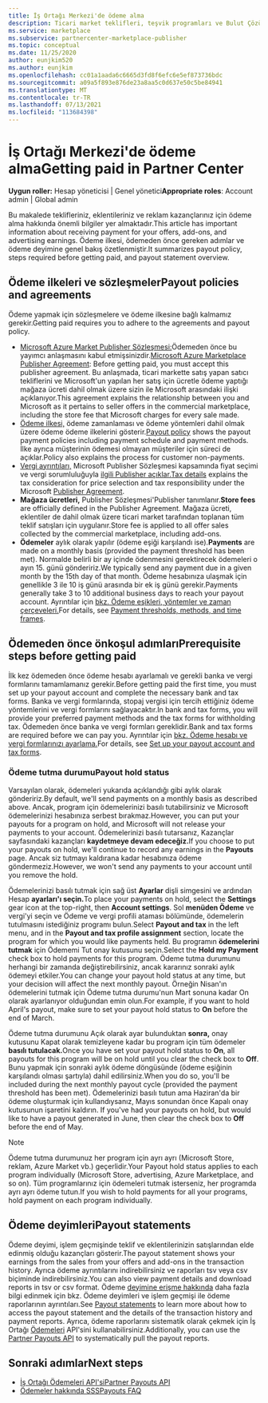 ```yaml
---
title: İş Ortağı Merkezi'de ödeme alma
description: Ticari market teklifleri, teşvik programları ve Bulut Çözümü Sağlayıcısı programı aracılığıyla Microsoft iş ortağı olarak kazançlar için ödeme alma hakkında bilgi alın. Ödeme ilkesi, ödeme tutma durumu ve ödeme deyimlerini içerir.
ms.service: marketplace
ms.subservice: partnercenter-marketplace-publisher
ms.topic: conceptual
ms.date: 11/25/2020
author: eunjkim520
ms.author: eunjkim
ms.openlocfilehash: cc01a1aada6c6665d3fd8f6efc6e5ef873736bdc
ms.sourcegitcommit: a09a5f893e876de23a8aa5c0d637e50c5be84941
ms.translationtype: MT
ms.contentlocale: tr-TR
ms.lasthandoff: 07/13/2021
ms.locfileid: "113684398"
---
```

# <a name="getting-paid-in-partner-center"></a><span data-ttu-id="e70dc-104">İş Ortağı Merkezi'de ödeme alma</span><span class="sxs-lookup"><span data-stu-id="e70dc-104">Getting paid in Partner Center</span></span>

<span data-ttu-id="e70dc-105">**Uygun roller:** Hesap yöneticisi | Genel yönetici</span><span class="sxs-lookup"><span data-stu-id="e70dc-105">**Appropriate roles**: Account admin | Global admin</span></span>

<span data-ttu-id="e70dc-106">Bu makalede teklifleriniz, eklentileriniz ve reklam kazançlarınız için ödeme alma hakkında önemli bilgiler yer almaktadır.</span><span class="sxs-lookup"><span data-stu-id="e70dc-106">This article has important information about receiving payment for your offers, add-ons, and advertising earnings.</span></span> <span data-ttu-id="e70dc-107">Ödeme ilkesi, ödemeden önce gereken adımlar ve ödeme deyimine genel bakış özetlenmiştir.</span><span class="sxs-lookup"><span data-stu-id="e70dc-107">It summarizes payout policy, steps required before getting paid, and payout statement overview.</span></span>

## <a name="payout-policies-and-agreements"></a><span data-ttu-id="e70dc-108">Ödeme ilkeleri ve sözleşmeler</span><span class="sxs-lookup"><span data-stu-id="e70dc-108">Payout policies and agreements</span></span>

<span data-ttu-id="e70dc-109">Ödeme yapmak için sözleşmelere ve ödeme ilkesine bağlı kalmamız gerekir.</span><span class="sxs-lookup"><span data-stu-id="e70dc-109">Getting paid requires you to adhere to the agreements and payout policy.</span></span>

- <span data-ttu-id="e70dc-110">[Microsoft Azure Market Publisher Sözleşmesi:](/legal/marketplace/msft-publisher-agreement)Ödemeden önce bu yayımcı anlaşmasını kabul etmişsinizdir.</span><span class="sxs-lookup"><span data-stu-id="e70dc-110">[Microsoft Azure Marketplace Publisher Agreement](/legal/marketplace/msft-publisher-agreement):  Before getting paid, you must accept this publisher agreement.</span></span> <span data-ttu-id="e70dc-111">Bu anlaşmada, ticari markette satış yapan satıcı tekliflerini ve Microsoft'un yapılan her satış için ücretle ödeme yaptığı mağaza ücreti dahil olmak üzere sizin ile Microsoft arasındaki ilişki açıklanıyor.</span><span class="sxs-lookup"><span data-stu-id="e70dc-111">This agreement explains the relationship between you and Microsoft as it pertains to seller offers in the commercial marketplace, including the store fee that Microsoft charges for every sale made.</span></span>
- <span data-ttu-id="e70dc-112">[Ödeme ilkesi,](payout-policy-details.md) ödeme zamanlaması ve ödeme yöntemleri dahil olmak üzere ödeme ödeme ilkelerini gösterir.</span><span class="sxs-lookup"><span data-stu-id="e70dc-112">[Payout policy](payout-policy-details.md) shows the payout payment policies including payment schedule and payment methods.</span></span> <span data-ttu-id="e70dc-113">İlke ayrıca müşterinin ödemesi olmayan müşteriler için süreci de açıklar.</span><span class="sxs-lookup"><span data-stu-id="e70dc-113">Policy also explains the process for customer non-payments.</span></span>
- <span data-ttu-id="e70dc-114">[Vergi ayrıntıları,](tax-details-marketplace.md) Microsoft Publisher Sözleşmesi kapsamında fiyat seçimi ve vergi sorumluluğuyla [ilgili Publisher açıklar.](/legal/marketplace/msft-publisher-agreement)</span><span class="sxs-lookup"><span data-stu-id="e70dc-114">[Tax details](tax-details-marketplace.md) explains the tax consideration for price selection and tax responsibility under the Microsoft [Publisher Agreement](/legal/marketplace/msft-publisher-agreement).</span></span>
- <span data-ttu-id="e70dc-115">**Mağaza ücretleri,** Publisher Sözleşmesi'Publisher tanımlanır.</span><span class="sxs-lookup"><span data-stu-id="e70dc-115">**Store fees** are officially defined in the Publisher Agreement.</span></span> <span data-ttu-id="e70dc-116">Mağaza ücreti, eklentiler de dahil olmak üzere ticari market tarafından toplanan tüm teklif satışları için uygulanır.</span><span class="sxs-lookup"><span data-stu-id="e70dc-116">Store fee is applied to all offer sales collected by the commercial marketplace, including add-ons.</span></span>
- <span data-ttu-id="e70dc-117">**Ödemeler** aylık olarak yapılır (ödeme eşiği karşılandı ise).</span><span class="sxs-lookup"><span data-stu-id="e70dc-117">**Payments** are made on a monthly basis (provided the payment threshold has been met).</span></span> <span data-ttu-id="e70dc-118">Normalde belirli bir ay içinde ödenmesini gerektirecek ödemeleri o ayın 15. günü göndeririz.</span><span class="sxs-lookup"><span data-stu-id="e70dc-118">We typically send any payment due in a given month by the 15th day of that month.</span></span> <span data-ttu-id="e70dc-119">Ödeme hesabınıza ulaşmak için genellikle 3 ile 10 iş günü arasında bir ek iş günü gerekir.</span><span class="sxs-lookup"><span data-stu-id="e70dc-119">Payments generally take 3 to 10 additional business days to reach your payout account.</span></span> <span data-ttu-id="e70dc-120">Ayrıntılar için [bkz. Ödeme eşikleri, yöntemler ve zaman çerçeveleri.](payment-thresholds-methods-timeframes.md)</span><span class="sxs-lookup"><span data-stu-id="e70dc-120">For details, see [Payment thresholds, methods, and time frames](payment-thresholds-methods-timeframes.md).</span></span>

## <a name="prerequisite-steps-before-getting-paid"></a><span data-ttu-id="e70dc-121">Ödemeden önce önkoşul adımları</span><span class="sxs-lookup"><span data-stu-id="e70dc-121">Prerequisite steps before getting paid</span></span>

<span data-ttu-id="e70dc-122">İlk kez ödemeden önce ödeme hesabı ayarlamalı ve gerekli banka ve vergi formlarını tamamlamanız gerekir.</span><span class="sxs-lookup"><span data-stu-id="e70dc-122">Before getting paid the first time, you must set up your payout account and complete the necessary bank and tax forms.</span></span> <span data-ttu-id="e70dc-123">Banka ve vergi formlarında, stopaj vergisi için tercih ettiğiniz ödeme yöntemlerini ve vergi formlarını sağlayacaktır.</span><span class="sxs-lookup"><span data-stu-id="e70dc-123">In bank and tax forms, you will provide your preferred payment methods and the tax forms for withholding tax.</span></span> <span data-ttu-id="e70dc-124">Ödemeden önce banka ve vergi formları gereklidir.</span><span class="sxs-lookup"><span data-stu-id="e70dc-124">Bank and tax forms are required before we can pay you.</span></span> <span data-ttu-id="e70dc-125">Ayrıntılar için [bkz. Ödeme hesabı ve vergi formlarınızı ayarlama.](set-up-your-payout-account.md)</span><span class="sxs-lookup"><span data-stu-id="e70dc-125">For details, see [Set up your payout account and tax forms](set-up-your-payout-account.md).</span></span>

### <a name="payout-hold-status"></a><span data-ttu-id="e70dc-126">Ödeme tutma durumu</span><span class="sxs-lookup"><span data-stu-id="e70dc-126">Payout hold status</span></span>

<span data-ttu-id="e70dc-127">Varsayılan olarak, ödemeleri yukarıda açıklandığı gibi aylık olarak göndeririz.</span><span class="sxs-lookup"><span data-stu-id="e70dc-127">By default, we'll send payments on a monthly basis as described above.</span></span> <span data-ttu-id="e70dc-128">Ancak, program için ödemelerinizi basılı tutabilirsiniz ve Microsoft ödemelerinizi hesabınıza serbest bırakmaz.</span><span class="sxs-lookup"><span data-stu-id="e70dc-128">However, you can put your payouts for a program on hold, and Microsoft will not release your payments to your account.</span></span> <span data-ttu-id="e70dc-129">Ödemelerinizi basılı tutarsanız, Kazançlar sayfasındaki kazançları **kaydetmeye devam edeceğiz.**</span><span class="sxs-lookup"><span data-stu-id="e70dc-129">If you choose to put your payouts on hold, we'll continue to record any earnings in the **Payouts** page.</span></span> <span data-ttu-id="e70dc-130">Ancak siz tutmayı kaldırana kadar hesabınıza ödeme göndermeziz.</span><span class="sxs-lookup"><span data-stu-id="e70dc-130">However, we won't send any payments to your account until you remove the hold.</span></span>

<span data-ttu-id="e70dc-131">Ödemelerinizi basılı tutmak için sağ üst **Ayarlar** dişli simgesini ve ardından Hesap **ayarları'ı seçin.**</span><span class="sxs-lookup"><span data-stu-id="e70dc-131">To place your payments on hold, select the **Settings** gear icon at the top-right, then **Account settings**.</span></span> <span data-ttu-id="e70dc-132">Sol **menüden Ödeme** ve vergi'yi  seçin ve Ödeme ve vergi profili ataması bölümünde, ödemelerin tutulmasını istediğiniz programı bulun.</span><span class="sxs-lookup"><span data-stu-id="e70dc-132">Select **Payout and tax** in the left menu, and in the **Payout and tax profile assignment** section, locate the program for which you would like payments held.</span></span> <span data-ttu-id="e70dc-133">Bu programın **ödemelerini tutmak** için Ödememi Tut onay kutusunu seçin.</span><span class="sxs-lookup"><span data-stu-id="e70dc-133">Select the **Hold my Payment** check box to hold payments for this program.</span></span> <span data-ttu-id="e70dc-134">Ödeme tutma durumunu herhangi bir zamanda değiştirebilirsiniz, ancak kararınız sonraki aylık ödemeyi etkiler.</span><span class="sxs-lookup"><span data-stu-id="e70dc-134">You can change your payout hold status at any time, but your decision will affect the next monthly payout.</span></span> <span data-ttu-id="e70dc-135">Örneğin Nisan'ın ödemelerini tutmak için Ödeme tutma durumu'nun Mart sonuna  kadar On olarak ayarlanıyor olduğundan emin olun.</span><span class="sxs-lookup"><span data-stu-id="e70dc-135">For example, if you want to hold April's payout, make sure to set your payout hold status to **On** before the end of March.</span></span>

<span data-ttu-id="e70dc-136">Ödeme tutma durumunu Açık olarak ayar bulunduktan **sonra,** onay kutusunu Kapat olarak temizleyene kadar bu program için tüm ödemeler **basılı tutulacak.**</span><span class="sxs-lookup"><span data-stu-id="e70dc-136">Once you have set your payout hold status to **On**, all payouts for this program will be on hold until you clear the check box to **Off**.</span></span> <span data-ttu-id="e70dc-137">Bunu yapmak için sonraki aylık ödeme döngüsünde (ödeme eşiğinin karşılandı olması şartıyla) dahil edilirsiniz.</span><span class="sxs-lookup"><span data-stu-id="e70dc-137">When you do so, you'll be included during the next monthly payout cycle (provided the payment threshold has been met).</span></span> <span data-ttu-id="e70dc-138">Ödemelerinizi basılı tutun ama Haziran'da bir ödeme oluşturmak için kullandıysanız, Mayıs sonundan önce Kapalı onay kutusunun işaretini kaldırın. </span><span class="sxs-lookup"><span data-stu-id="e70dc-138">If you've had your payouts on hold, but would like to have a payout generated in June, then clear the check box to **Off** before the end of May.</span></span>

>[!Note]
> <span data-ttu-id="e70dc-139">Ödeme tutma durumunuz her program için ayrı ayrı (Microsoft Store, reklam, Azure Market vb.) geçerlidir.</span><span class="sxs-lookup"><span data-stu-id="e70dc-139">Your Payout hold status applies to each program individually (Microsoft Store, advertising, Azure Marketplace, and so on).</span></span> <span data-ttu-id="e70dc-140">Tüm programlarınız için ödemeleri tutmak isterseniz, her programda ayrı ayrı ödeme tutun.</span><span class="sxs-lookup"><span data-stu-id="e70dc-140">If you wish to hold payments for all your programs, hold payment on each program individually.</span></span>

## <a name="payout-statements"></a><span data-ttu-id="e70dc-141">Ödeme deyimleri</span><span class="sxs-lookup"><span data-stu-id="e70dc-141">Payout statements</span></span>

<span data-ttu-id="e70dc-142">Ödeme deyimi, işlem geçmişinde teklif ve eklentilerinizin satışlarından elde edinmiş olduğu kazançları gösterir.</span><span class="sxs-lookup"><span data-stu-id="e70dc-142">The payout statement shows your earnings from the sales from your offers and add-ons in the transaction history.</span></span> <span data-ttu-id="e70dc-143">Ayrıca ödeme ayrıntılarını indirebilirsiniz ve raporları tsv veya csv biçiminde indirebilirsiniz.</span><span class="sxs-lookup"><span data-stu-id="e70dc-143">You can also view payment details and download reports in tsv or csv format.</span></span> <span data-ttu-id="e70dc-144">Ödeme [deyimine erişme hakkında](payout-statement.md) daha fazla bilgi edinmek için bkz. Ödeme deyimleri ve işlem geçmişi ile ödeme raporlarının ayrıntıları.</span><span class="sxs-lookup"><span data-stu-id="e70dc-144">See [Payout statements](payout-statement.md) to learn more about how to access the payout statement and the details of the transaction history and payment reports.</span></span> <span data-ttu-id="e70dc-145">Ayrıca, ödeme raporlarını sistematik olarak çekmek için İş Ortağı [Ödemeleri](https://apidocs.microsoft.com/services/partnerpayouts) API'sini kullanabilirsiniz.</span><span class="sxs-lookup"><span data-stu-id="e70dc-145">Additionally, you can use the [Partner Payouts API](https://apidocs.microsoft.com/services/partnerpayouts) to systematically pull the payout reports.</span></span>

## <a name="next-steps"></a><span data-ttu-id="e70dc-146">Sonraki adımlar</span><span class="sxs-lookup"><span data-stu-id="e70dc-146">Next steps</span></span>

- [<span data-ttu-id="e70dc-147">İş Ortağı Ödemeleri API'si</span><span class="sxs-lookup"><span data-stu-id="e70dc-147">Partner Payouts API</span></span>](https://apidocs.microsoft.com/services/partnerpayouts)
- [<span data-ttu-id="e70dc-148">Ödemeler hakkında SSS</span><span class="sxs-lookup"><span data-stu-id="e70dc-148">Payouts FAQ</span></span>](payout-faq.yml)
